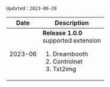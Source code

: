 `Updated：2023-06-20`

| Date  | Description |
|----------|--------|
| 2023-06 | **Release 1.0.0** <br> supported extension <ol><li>Dreambooth</li><li>Controlnet</li><li>Txt2img</li></ol> |

